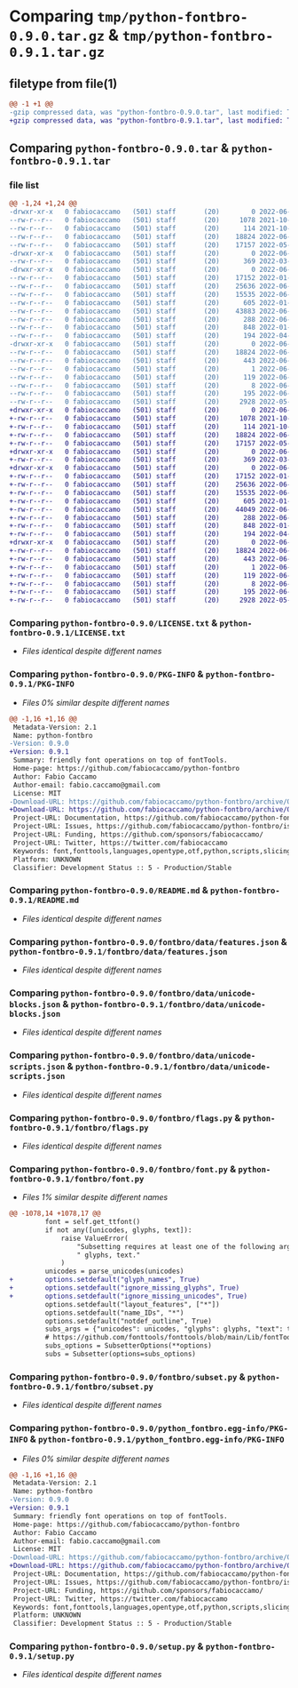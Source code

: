 # Comparing `tmp/python-fontbro-0.9.0.tar.gz` & `tmp/python-fontbro-0.9.1.tar.gz`

## filetype from file(1)

```diff
@@ -1 +1 @@
-gzip compressed data, was "python-fontbro-0.9.0.tar", last modified: Tue Jun  7 10:17:51 2022, max compression
+gzip compressed data, was "python-fontbro-0.9.1.tar", last modified: Tue Jun  7 12:39:39 2022, max compression
```

## Comparing `python-fontbro-0.9.0.tar` & `python-fontbro-0.9.1.tar`

### file list

```diff
@@ -1,24 +1,24 @@
-drwxr-xr-x   0 fabiocaccamo   (501) staff       (20)        0 2022-06-07 10:17:51.043233 python-fontbro-0.9.0/
--rw-r--r--   0 fabiocaccamo   (501) staff       (20)     1078 2021-10-18 10:03:11.000000 python-fontbro-0.9.0/LICENSE.txt
--rw-r--r--   0 fabiocaccamo   (501) staff       (20)      114 2021-10-18 10:19:39.000000 python-fontbro-0.9.0/MANIFEST.in
--rw-r--r--   0 fabiocaccamo   (501) staff       (20)    18824 2022-06-07 10:17:51.043431 python-fontbro-0.9.0/PKG-INFO
--rw-r--r--   0 fabiocaccamo   (501) staff       (20)    17157 2022-05-11 09:35:02.000000 python-fontbro-0.9.0/README.md
-drwxr-xr-x   0 fabiocaccamo   (501) staff       (20)        0 2022-06-07 10:17:51.040518 python-fontbro-0.9.0/fontbro/
--rw-r--r--   0 fabiocaccamo   (501) staff       (20)      369 2022-03-24 13:13:04.000000 python-fontbro-0.9.0/fontbro/__init__.py
-drwxr-xr-x   0 fabiocaccamo   (501) staff       (20)        0 2022-06-07 10:17:51.041482 python-fontbro-0.9.0/fontbro/data/
--rw-r--r--   0 fabiocaccamo   (501) staff       (20)    17152 2022-01-18 11:14:21.000000 python-fontbro-0.9.0/fontbro/data/features.json
--rw-r--r--   0 fabiocaccamo   (501) staff       (20)    25636 2022-06-07 10:11:13.000000 python-fontbro-0.9.0/fontbro/data/unicode-blocks.json
--rw-r--r--   0 fabiocaccamo   (501) staff       (20)    15535 2022-06-07 10:11:13.000000 python-fontbro-0.9.0/fontbro/data/unicode-scripts.json
--rw-r--r--   0 fabiocaccamo   (501) staff       (20)      605 2022-01-12 21:42:11.000000 python-fontbro-0.9.0/fontbro/flags.py
--rw-r--r--   0 fabiocaccamo   (501) staff       (20)    43883 2022-06-07 10:08:49.000000 python-fontbro-0.9.0/fontbro/font.py
--rw-r--r--   0 fabiocaccamo   (501) staff       (20)      288 2022-06-07 10:11:34.000000 python-fontbro-0.9.0/fontbro/metadata.py
--rw-r--r--   0 fabiocaccamo   (501) staff       (20)      848 2022-01-26 17:11:08.000000 python-fontbro-0.9.0/fontbro/subset.py
--rw-r--r--   0 fabiocaccamo   (501) staff       (20)      194 2022-04-28 21:27:33.000000 python-fontbro-0.9.0/fontbro/utils.py
-drwxr-xr-x   0 fabiocaccamo   (501) staff       (20)        0 2022-06-07 10:17:51.042971 python-fontbro-0.9.0/python_fontbro.egg-info/
--rw-r--r--   0 fabiocaccamo   (501) staff       (20)    18824 2022-06-07 10:17:50.000000 python-fontbro-0.9.0/python_fontbro.egg-info/PKG-INFO
--rw-r--r--   0 fabiocaccamo   (501) staff       (20)      443 2022-06-07 10:17:51.000000 python-fontbro-0.9.0/python_fontbro.egg-info/SOURCES.txt
--rw-r--r--   0 fabiocaccamo   (501) staff       (20)        1 2022-06-07 10:17:50.000000 python-fontbro-0.9.0/python_fontbro.egg-info/dependency_links.txt
--rw-r--r--   0 fabiocaccamo   (501) staff       (20)      119 2022-06-07 10:17:50.000000 python-fontbro-0.9.0/python_fontbro.egg-info/requires.txt
--rw-r--r--   0 fabiocaccamo   (501) staff       (20)        8 2022-06-07 10:17:50.000000 python-fontbro-0.9.0/python_fontbro.egg-info/top_level.txt
--rw-r--r--   0 fabiocaccamo   (501) staff       (20)      195 2022-06-07 10:17:51.044128 python-fontbro-0.9.0/setup.cfg
--rw-r--r--   0 fabiocaccamo   (501) staff       (20)     2928 2022-05-04 10:57:20.000000 python-fontbro-0.9.0/setup.py
+drwxr-xr-x   0 fabiocaccamo   (501) staff       (20)        0 2022-06-07 12:39:39.826686 python-fontbro-0.9.1/
+-rw-r--r--   0 fabiocaccamo   (501) staff       (20)     1078 2021-10-18 10:03:11.000000 python-fontbro-0.9.1/LICENSE.txt
+-rw-r--r--   0 fabiocaccamo   (501) staff       (20)      114 2021-10-18 10:19:39.000000 python-fontbro-0.9.1/MANIFEST.in
+-rw-r--r--   0 fabiocaccamo   (501) staff       (20)    18824 2022-06-07 12:39:39.826833 python-fontbro-0.9.1/PKG-INFO
+-rw-r--r--   0 fabiocaccamo   (501) staff       (20)    17157 2022-05-11 09:35:02.000000 python-fontbro-0.9.1/README.md
+drwxr-xr-x   0 fabiocaccamo   (501) staff       (20)        0 2022-06-07 12:39:39.823944 python-fontbro-0.9.1/fontbro/
+-rw-r--r--   0 fabiocaccamo   (501) staff       (20)      369 2022-03-24 13:13:04.000000 python-fontbro-0.9.1/fontbro/__init__.py
+drwxr-xr-x   0 fabiocaccamo   (501) staff       (20)        0 2022-06-07 12:39:39.825027 python-fontbro-0.9.1/fontbro/data/
+-rw-r--r--   0 fabiocaccamo   (501) staff       (20)    17152 2022-01-18 11:14:21.000000 python-fontbro-0.9.1/fontbro/data/features.json
+-rw-r--r--   0 fabiocaccamo   (501) staff       (20)    25636 2022-06-07 12:34:29.000000 python-fontbro-0.9.1/fontbro/data/unicode-blocks.json
+-rw-r--r--   0 fabiocaccamo   (501) staff       (20)    15535 2022-06-07 12:34:29.000000 python-fontbro-0.9.1/fontbro/data/unicode-scripts.json
+-rw-r--r--   0 fabiocaccamo   (501) staff       (20)      605 2022-01-12 21:42:11.000000 python-fontbro-0.9.1/fontbro/flags.py
+-rw-r--r--   0 fabiocaccamo   (501) staff       (20)    44049 2022-06-07 12:33:50.000000 python-fontbro-0.9.1/fontbro/font.py
+-rw-r--r--   0 fabiocaccamo   (501) staff       (20)      288 2022-06-07 12:38:16.000000 python-fontbro-0.9.1/fontbro/metadata.py
+-rw-r--r--   0 fabiocaccamo   (501) staff       (20)      848 2022-01-26 17:11:08.000000 python-fontbro-0.9.1/fontbro/subset.py
+-rw-r--r--   0 fabiocaccamo   (501) staff       (20)      194 2022-04-28 21:27:33.000000 python-fontbro-0.9.1/fontbro/utils.py
+drwxr-xr-x   0 fabiocaccamo   (501) staff       (20)        0 2022-06-07 12:39:39.826480 python-fontbro-0.9.1/python_fontbro.egg-info/
+-rw-r--r--   0 fabiocaccamo   (501) staff       (20)    18824 2022-06-07 12:39:39.000000 python-fontbro-0.9.1/python_fontbro.egg-info/PKG-INFO
+-rw-r--r--   0 fabiocaccamo   (501) staff       (20)      443 2022-06-07 12:39:39.000000 python-fontbro-0.9.1/python_fontbro.egg-info/SOURCES.txt
+-rw-r--r--   0 fabiocaccamo   (501) staff       (20)        1 2022-06-07 12:39:39.000000 python-fontbro-0.9.1/python_fontbro.egg-info/dependency_links.txt
+-rw-r--r--   0 fabiocaccamo   (501) staff       (20)      119 2022-06-07 12:39:39.000000 python-fontbro-0.9.1/python_fontbro.egg-info/requires.txt
+-rw-r--r--   0 fabiocaccamo   (501) staff       (20)        8 2022-06-07 12:39:39.000000 python-fontbro-0.9.1/python_fontbro.egg-info/top_level.txt
+-rw-r--r--   0 fabiocaccamo   (501) staff       (20)      195 2022-06-07 12:39:39.827257 python-fontbro-0.9.1/setup.cfg
+-rw-r--r--   0 fabiocaccamo   (501) staff       (20)     2928 2022-05-04 10:57:20.000000 python-fontbro-0.9.1/setup.py
```

### Comparing `python-fontbro-0.9.0/LICENSE.txt` & `python-fontbro-0.9.1/LICENSE.txt`

 * *Files identical despite different names*

### Comparing `python-fontbro-0.9.0/PKG-INFO` & `python-fontbro-0.9.1/PKG-INFO`

 * *Files 0% similar despite different names*

```diff
@@ -1,16 +1,16 @@
 Metadata-Version: 2.1
 Name: python-fontbro
-Version: 0.9.0
+Version: 0.9.1
 Summary: friendly font operations on top of fontTools.
 Home-page: https://github.com/fabiocaccamo/python-fontbro
 Author: Fabio Caccamo
 Author-email: fabio.caccamo@gmail.com
 License: MIT
-Download-URL: https://github.com/fabiocaccamo/python-fontbro/archive/0.9.0.tar.gz
+Download-URL: https://github.com/fabiocaccamo/python-fontbro/archive/0.9.1.tar.gz
 Project-URL: Documentation, https://github.com/fabiocaccamo/python-fontbro#readme
 Project-URL: Issues, https://github.com/fabiocaccamo/python-fontbro/issues
 Project-URL: Funding, https://github.com/sponsors/fabiocaccamo/
 Project-URL: Twitter, https://twitter.com/fabiocaccamo
 Keywords: font,fonttools,languages,opentype,otf,python,scripts,slicing,subset,subsetting ,ttf,unicode,utility,variable,variations,woff,woff2,wrapper,writing-systems
 Platform: UNKNOWN
 Classifier: Development Status :: 5 - Production/Stable
```

### Comparing `python-fontbro-0.9.0/README.md` & `python-fontbro-0.9.1/README.md`

 * *Files identical despite different names*

### Comparing `python-fontbro-0.9.0/fontbro/data/features.json` & `python-fontbro-0.9.1/fontbro/data/features.json`

 * *Files identical despite different names*

### Comparing `python-fontbro-0.9.0/fontbro/data/unicode-blocks.json` & `python-fontbro-0.9.1/fontbro/data/unicode-blocks.json`

 * *Files identical despite different names*

### Comparing `python-fontbro-0.9.0/fontbro/data/unicode-scripts.json` & `python-fontbro-0.9.1/fontbro/data/unicode-scripts.json`

 * *Files identical despite different names*

### Comparing `python-fontbro-0.9.0/fontbro/flags.py` & `python-fontbro-0.9.1/fontbro/flags.py`

 * *Files identical despite different names*

### Comparing `python-fontbro-0.9.0/fontbro/font.py` & `python-fontbro-0.9.1/fontbro/font.py`

 * *Files 1% similar despite different names*

```diff
@@ -1078,14 +1078,17 @@
         font = self.get_ttfont()
         if not any([unicodes, glyphs, text]):
             raise ValueError(
                 "Subsetting requires at least one of the following args: unicode,"
                 " glyphs, text."
             )
         unicodes = parse_unicodes(unicodes)
+        options.setdefault("glyph_names", True)
+        options.setdefault("ignore_missing_glyphs", True)
+        options.setdefault("ignore_missing_unicodes", True)
         options.setdefault("layout_features", ["*"])
         options.setdefault("name_IDs", "*")
         options.setdefault("notdef_outline", True)
         subs_args = {"unicodes": unicodes, "glyphs": glyphs, "text": text}
         # https://github.com/fonttools/fonttools/blob/main/Lib/fontTools/subset/__init__.py
         subs_options = SubsetterOptions(**options)
         subs = Subsetter(options=subs_options)
```

### Comparing `python-fontbro-0.9.0/fontbro/subset.py` & `python-fontbro-0.9.1/fontbro/subset.py`

 * *Files identical despite different names*

### Comparing `python-fontbro-0.9.0/python_fontbro.egg-info/PKG-INFO` & `python-fontbro-0.9.1/python_fontbro.egg-info/PKG-INFO`

 * *Files 0% similar despite different names*

```diff
@@ -1,16 +1,16 @@
 Metadata-Version: 2.1
 Name: python-fontbro
-Version: 0.9.0
+Version: 0.9.1
 Summary: friendly font operations on top of fontTools.
 Home-page: https://github.com/fabiocaccamo/python-fontbro
 Author: Fabio Caccamo
 Author-email: fabio.caccamo@gmail.com
 License: MIT
-Download-URL: https://github.com/fabiocaccamo/python-fontbro/archive/0.9.0.tar.gz
+Download-URL: https://github.com/fabiocaccamo/python-fontbro/archive/0.9.1.tar.gz
 Project-URL: Documentation, https://github.com/fabiocaccamo/python-fontbro#readme
 Project-URL: Issues, https://github.com/fabiocaccamo/python-fontbro/issues
 Project-URL: Funding, https://github.com/sponsors/fabiocaccamo/
 Project-URL: Twitter, https://twitter.com/fabiocaccamo
 Keywords: font,fonttools,languages,opentype,otf,python,scripts,slicing,subset,subsetting ,ttf,unicode,utility,variable,variations,woff,woff2,wrapper,writing-systems
 Platform: UNKNOWN
 Classifier: Development Status :: 5 - Production/Stable
```

### Comparing `python-fontbro-0.9.0/setup.py` & `python-fontbro-0.9.1/setup.py`

 * *Files identical despite different names*

